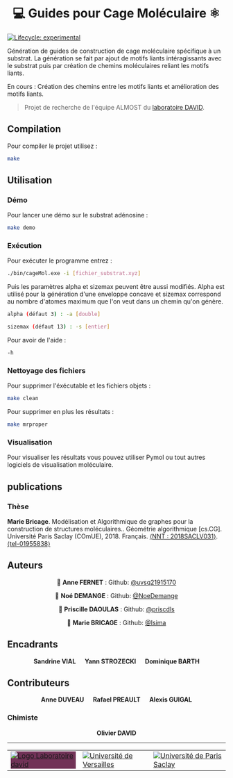 <style>
    .david {
        background-color: #713257;
        width : 150px;
    }
</style>


<h1 align="center"> 💻 Guides pour Cage Moléculaire ⚛️</h1>
<p>
</p>

<!-- badges: start -->
[![Lifecycle:
experimental](https://img.shields.io/badge/lifecycle-experimental-orange.svg)](https://lifecycle.r-lib.org/articles/stages.html#experimental)
<!-- badges: end -->

Génération de guides de construction de cage moléculaire spécifique à un substrat. La génération se fait par ajout de motifs liants intéragissants avec le substrat puis par création de chemins moléculaires reliant les motifs liants.

En cours : Création des chemins entre les motifs liants et amélioration des motifs liants.

>Projet de recherche de l'équipe ALMOST du [laboratoire DAVID](https://www.david.uvsq.fr/accueil/).

## Compilation

Pour compiler le projet utilisez :
```sh
make
```

## Utilisation

### Démo
Pour lancer une démo sur le substrat adénosine :
```sh
make demo
```

### Exécution
Pour exécuter le programme entrez :
```sh
./bin/cageMol.exe -i [fichier_substrat.xyz]
```
Puis les paramètres alpha et sizemax peuvent être aussi modifiés.
Alpha est utilisé pour la génération d'une enveloppe concave et sizemax correspond au nombre d'atomes maximum que l'on veut dans un chemin qu'on génère.
```sh
alpha (défaut 3) : -a [double]

sizemax (défaut 13) : -s [entier]
```
Pour avoir de l'aide : 
 ```sh
-h
```

### Nettoyage des fichiers

Pour supprimer l'éxécutable et les fichiers objets :
```sh
make clean
```
Pour supprimer en plus les résultats : 
```sh
make mrproper
```

### Visualisation

Pour visualiser les résultats vous pouvez utiliser Pymol ou tout autres logiciels de visualisation moléculaire.

## publications

### Thèse

**Marie Bricage**. Modélisation et Algorithmique de graphes pour la construction de structures moléculaires.. Géométrie algorithmique [cs.CG]. Université Paris Saclay (COmUE), 2018. Français. [⟨NNT : 2018SACLV031⟩](https://www.theses.fr/2018SACLV031). [⟨tel-01955838⟩](https://theses.hal.science/tel-01955838)

## Auteurs

<div align="center">

👤 **Anne FERNET** : Github: [@uvsq21915170](https://github.com/uvsq21915170)

👤 **Noé DEMANGE** : Github: [@NoeDemange](https://github.com/NoeDemange)

👤 **Priscille DAOULAS** :  Github: [@priscdls](https://github.com/priscdls)

👤 **Marie BRICAGE** : Github: [@Isima](https://github.com/Isima)

</div>

## Encadrants
 <div align="center">
  <b>Sandrine VIAL &emsp; Yann STROZECKI &emsp; Dominique BARTH</b>
</div>

## Contributeurs
<div align="center">
  <b>Anne DUVEAU &emsp; Rafael PREAULT &emsp; Alexis GUIGAL</b>
</div>

### Chimiste

<div align="center">
  <b>Olivier DAVID</b>
</div>

***
<div>
    <table align="center">
        <tr>
            <td>
                <div class = "david">
                    <a href="https://www.david.uvsq.fr">
                    <img src="https://www.david.uvsq.fr/wp-content/themes/david/src/img/logo_david_white.svg" alt="Logo Laboratoire david"</a>
                </div>
            </td>
            <td>
                <a href="http://www.uvsq.fr/">
                <img src="https://www.david.uvsq.fr/wp-content/themes/david/src/img/partners/logo-universite-versailles.svg" alt="Université de Versailles"></a>
            </td>
            <td>
                <a href="https://www.universite-paris-saclay.fr/fr">
                <img src="https://www.david.uvsq.fr/wp-content/themes/david/src/img/partners/logo-universite-paris-saclay.svg" alt="Université de Paris Saclay"></a>
            </td>
        </tr>
    </table>
</div>